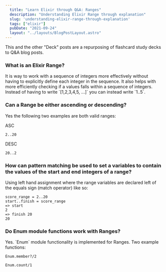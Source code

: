 ```yaml
---
  title: "Learn Elixir through Q&A: Ranges"
  description: "Understanding Elixir Range through explanation"
  slug: 'understanding-elixir-range-through-explanation'
  tags: ["elixir"]
  pubDate: "2021-09-24"
  layout: "../layouts/BlogPostLayout.astro"
---
```


This and the other "Deck" posts are a repurposing of flashcard study decks to Q&A blog posts. 

<h3>What is an Elixir Range?</h3>
It is way to work with a sequence of integers more effectively without having to explicitly define each integer in the sequence. It also helps with more efficiently checking if a values falls within a sequence of integers. Instead of having to write `[1,2,3,4,5, ...]` you can instead write `1..5`.


<h3>Can a Range be either ascending or descending?</h3>
Yes the following two examples are both valid ranges: 

ASC
```
2..20
``` 

DESC
```
20..2
```


<h3>How can pattern matching be used to set a variables to contain the values of the start and end integers of a range?</h3>
Using left hand assignment where the range variables are declared left of the equals sign (match operator) like so: 

```
score_range = 2..20 
start..finish = score_range 
=> start
2
=> finish 20
20
```


<h3>Do Enum module functions work with Ranges?</h3>
Yes. `Enum` module functionality is implemented for Ranges. Two example functions: 

```
Enum.member?/2
``` 

```
Enum.count/1
```
